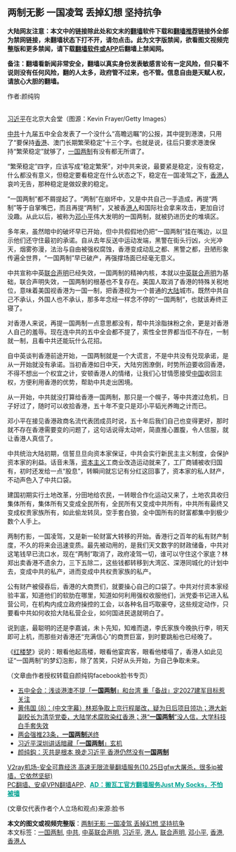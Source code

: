  <h2>两制无影 一国凌驾 丢掉幻想 坚持抗争</h2> <p class="notice"><b>大陆网友注意：本文中的链接除此处和文末的<a href="https://github.com/bannedbook/fanqiang" >翻墙</a>软件下载和<a href="https://github.com/killgcd/justmysocks/blob/master/README.md">翻墙推荐</a>链接外全部为禁网链接，未翻墙状态下打不开，请勿点击。此为文字版禁闻，欲看图文视频完整版和更多禁闻，请下载<a href="https://github.com/bannedbook/fanqiang">翻墙软件或APP</a>后翻墙上禁闻网。</p><p>备注：翻墙看新闻非常安全，翻墙以真实身份发表敏感言论有一定风险，但只看不说则没有任何风险，翻的人太多，政府管不过来，也不管。信息自由是天赋人权，请放心大胆的翻墙。</b></p>  <div class="entry"> <p>作者:颜纯钩</p> <p><br /> <a href="https://www.bannedbook.org/bnews/tag/%e4%b9%a0%e8%bf%91%e5%b9%b3/" class="st_tag internal_tag" rel="tag" title="标签 习近平 下的日志">习近平</a>在北京大会堂（图源：Kevin Frayer/Getty Images） </p> <p> <a href="https://www.bannedbook.org/bnews/tag/%e4%b8%ad%e5%85%b1/" class="st_tag internal_tag" rel="tag" title="标签 中共 下的日志">中共</a>十九届五中全会发表了一个没什么“高瞻远瞩”的公报，其中提到港澳，只用了“要保持<a href="https://www.bannedbook.org/bnews/tag/%e9%a6%99%e6%b8%af/" class="st_tag internal_tag" rel="tag" title="标签 香港 下的日志">香港</a>、澳门长期繁荣稳定”十三个字。也就是说，往后只要求港澳保持“繁荣稳定”就够了，<a href="https://www.bannedbook.org/bnews/tag/%e4%b8%80%e5%9b%bd%e4%b8%a4%e5%88%b6/" class="st_tag internal_tag" rel="tag" title="标签 一国两制 下的日志">一国两制</a>有没有都无所谓了。 </p> <p>“繁荣稳定”四字，应该写成“稳定繁荣”，对中共来说，最要紧是稳定，没有稳定，什么都没有意义，但稳定要看稳定在什么状态之下，稳定在一国凌驾之下，<a href="https://www.bannedbook.org/bnews/tag/%E9%A6%99%E6%B8%AF%E4%BA%BA/" class="st_tag internal_tag" rel="tag" title="标签 香港人 下的日志">香港人</a>哀吟无告，那种稳定是做奴隶的稳定。 </p>  <p>“一国两制”都不屑提起了。“两制”在崩坏中，又是中共自己一手造成，再提“两制”等于自掌嘴巴，而且再提“两制”，又被香<a href="https://www.bannedbook.org/bnews/tag/%e6%b8%af%e4%ba%ba/" class="st_tag internal_tag" rel="tag" title="标签 港人 下的日志">港人</a>和国际社会拿来攻击，更加自讨没趣。从此以后，被称为<a href="https://www.bannedbook.org/bnews/tag/%e9%82%93%e5%b0%8f%e5%b9%b3/" class="st_tag internal_tag" rel="tag" title="标签 邓小平 下的日志">邓小平</a>伟大发明的一国两制，就被扔进历史的堆填区。 </p> <p>多年来，虽然暗中的破坏早已开始，但中共假假地仍把“一国两制”挂在嘴边，以显示他们还守住最初的承诺。自从去年反送中运动发端，黑警在街头行凶，火光冲天，烟雾弥漫，法治与自由被强权腐蚀，香港变成动乱之都、黑警之都，丑陋形象传遍全世界，“一国两制”早已破产，再强撑场面已经毫无意义。 </p> <p>中共宣称中英<a href="https://www.bannedbook.org/bnews/tag/%E8%81%94%E5%90%88%E5%A3%B0%E6%98%8E/" class="st_tag internal_tag" rel="tag" title="标签 联合声明 下的日志">联合声明</a>已经失效，一国两制的精神内核，本就以<a href="https://www.bannedbook.org/bnews/tag/%E4%B8%AD%E8%8B%B1%E8%81%94%E5%90%88%E5%A3%B0%E6%98%8E/" class="st_tag internal_tag" rel="tag" title="标签 中英联合声明 下的日志">中英联合声明</a>为基础，联合声明失效，一国两制的根基也不复存在。美国人取消了香港的特殊关税地位，意味着美国视香港为一国一制，把香港视为一个普通的<span class='wp_keywordlink_affiliate'><a href="https://www.bannedbook.org/" title="大陆" target="_blank">大陆</a></span>城市。既然中共自己不承认，外国人也不承认，那多年念经一样念不停的“一国两制”，也就该寿终正寝了。 </p> <p>对香港人来说，再提一国两制一点意思都没有，帮中共涂脂抹粉之余，更是对香港人自己的羞辱。现在连中共的五中全会都不提了，索性全世界都当佢不存在，一制就一制，且看中共还能玩什么花招。 </p>  <p>自中英谈判香港前途开始，一国两制就是一个大谎言，不是中共没有兑现承诺，是从一开始就没有承诺。当初香港如日中天，大陆穷困潦倒，时势所迫要收回香港，不得不想出一个权宜之计，安顿香港人的情绪，让我们心甘情愿接受<span class='wp_keywordlink_affiliate'><a href="https://www.bannedbook.org/" title="中国" target="_blank">中国</a></span>收回主权，方便利用香港的优势，帮助中共走出困境。 </p> <p>从一开始，中共就没打算给香港一国两制，那只是一个幌子，等中共渡过危机，日子好过了，随时可以收拾香港，五十年不变只是邓小平韬光养晦之计而已。 </p> <p>邓小平在接见香港政商名流代表团成员时说，五十年后我们自己也变得更好，那时就不存在香港需要变的问题了，这句话说得太动听，简直推心置腹，令人信服，就让香港人真信了。 </p> <p>中共统治大陆初期，信誓旦旦向资本家保证，中共会实行新民主主义制度，会保护资本家的利益。话音未落，<span class='wp_keywordlink'><a href="https://www.bannedbook.org/forum2/topic920.html" title="资本主义与自由" target="_blank">资本主义</a></span>工商业改造运动就来了，工厂商铺被收归国有，初时还发给一点“股息”，转瞬间就忘记有分红这回事了，资本家的私人财产，不动声色入了中共口袋。 </p>  <p>建国初期实行土地改革，分田地给农民，一转眼合作化运动又来了，土地农具收归集体所有，集体所有又变成全民所有，全民所有又变成中共所有，中共所有最终又变成权贵家族所有，如此偷龙转凤，空手套白狼，全中国所有的财富都集中到极少数个人手上。 </p> <p>两制冇影，一国凌驾，又是新一轮财富大转移的开始。香港行之百年的私有财产制度，不久的将来会迅速变质。最先被动用的，是我们天文数字的财政储备，中共对这笔钱早已流口水，现在“两制”取消了，政府凌驾一切，谁可以守住这个家底？林郑出卖香港不遗余力，三下五除二，这些钱都转移到大湾区、深港同城化的计划中去，变成中共的私产，进而变成中共权贵家族的私产。 </p> <p>公有财产被侵吞后，香港的大商贾们，就要操心自己的口袋了。中共对付资本家经验丰富，知道他们的软肋在哪里，知道如何利用强权收服他们，派党委书记进入私营公司，在机构内成立政府操控的工会，以各种名目巧取豪夺，这些规定动作，只要看中共如何收拾大陆私营企业，如何国进民退就明白了。 </p> <p>说到底，最聪明的还是李嘉诚，未卜先知，知难而退，李氏家族今晚执行李，明天即可上机，而那些对香港还“充满信心”的商贾巨富，到时要跳船也已经晚了。 </p>  <p>《<span class='wp_keywordlink'><a href="https://www.bannedbook.org/forum3/topic58.html" title="红楼梦-谁解其中意" target="_blank">红楼梦</a></span>》说的：眼看他起高楼，眼看他宴宾客，眼看他楼塌了，香港人如此见证“一国两制”的梦幻泡影，除了苦笑，只好从头开始，为自己争取未来。 </p> <p>（文章由作者授权转载自颜纯钩facebook脸书专页） </p> <ul class='op-related-articles' title='相关阅读'> <li><a href='https://www.bannedbook.org/bnews/cnnews/hknews/20201030/1422835.html' target='_blank'>五中全会：浅谈港澳不提「<b>一国两制</b>」和台湾 重「备战」定2027建军目标惹关注</a></li> <li><a href='https://www.bannedbook.org/bnews/bannedvideo/20201027/1421244.html' target='_blank'>黄伟国 (8)：(中文字幕）林郑争取上京行程屡改，疑为日后项目领功；港大新副校长为清华党委，大陆学术腐败染红香港；港“<b>一国两制</b>”没人信，大学科技白手套失效</a></li> <li><a href='https://www.bannedbook.org/bnews/taiwannews/20201027/1421209.html' target='_blank'>两会强推23条，<b>一国两制</b>送终</a></li> <li><a href='https://www.bannedbook.org/bnews/baitai/20201019/1416667.html' target='_blank'>习近平深圳讲话暗藏「<b>一国两制</b>」玄机</a></li> <li><a href='https://www.bannedbook.org/bnews/comments/20201015/1414032.html' target='_blank'>颜纯鈎：灭共是根本 换走习近平 香港仍然没有<b>一国两制</b></a></li> </ul> <p class="texttj"> <a href="https://www.bannedbook.org/forum23/topic22702.html" target="_blank">V2ray机场-安全可靠经济 高速无限流量翻墙服务(10.25日gfw大屠杀，很多ip被墙，它依然坚挺)</a><br/> <a href="https://github.com/bannedbook/fanqiang/wiki/%E7%A6%81%E9%97%BB%E7%BD%91%E5%AE%89%E5%8D%93%E7%BF%BB%E5%A2%99%E6%96%B0%E9%97%BBAPP" target="_blank">PC翻墙、安卓VPN翻墙APP</a>、<span onclick="window.open('https://github.com/killgcd/justmysocks/blob/master/README.md')" style="font-weight:bold;color:#00A191;cursor:pointer;text-decoration:underline;outline:none">AD：搬瓦工官方翻墙服务Just My Socks，不怕被墙</span></p><p> (文章仅代表作者个人立场和观点)来源:脸书</p><a name='sharetosocial'></a>       <div><b>本文的图文或视频完整版</b>：<a href='https://www.bannedbook.org/bnews/comments/20201031/1423189.html'>两制无影 一国凌驾 丢掉幻想 坚持抗争</a></div>  </div><!--END ENTRY--> <div class="postfooter"> <div>本文标签：<a href="https://www.bannedbook.org/bnews/tag/%e4%b8%80%e5%9b%bd%e4%b8%a4%e5%88%b6/" rel="tag">一国两制</a>, <a href="https://www.bannedbook.org/bnews/tag/%e4%b8%ad%e5%85%b1/" rel="tag">中共</a>, <a href="https://www.bannedbook.org/bnews/tag/%E4%B8%AD%E8%8B%B1%E8%81%94%E5%90%88%E5%A3%B0%E6%98%8E/" rel="tag">中英联合声明</a>, <a href="https://www.bannedbook.org/bnews/tag/%e4%b9%a0%e8%bf%91%e5%b9%b3/" rel="tag">习近平</a>, <a href="https://www.bannedbook.org/bnews/tag/%e6%b8%af%e4%ba%ba/" rel="tag">港人</a>, <a href="https://www.bannedbook.org/bnews/tag/%E8%81%94%E5%90%88%E5%A3%B0%E6%98%8E/" rel="tag">联合声明</a>, <a href="https://www.bannedbook.org/bnews/tag/%e9%82%93%e5%b0%8f%e5%b9%b3/" rel="tag">邓小平</a>, <a href="https://www.bannedbook.org/bnews/tag/%e9%a6%99%e6%b8%af/" rel="tag">香港</a>, <a href="https://www.bannedbook.org/bnews/tag/%E9%A6%99%E6%B8%AF%E4%BA%BA/" rel="tag">香港人</a></div>  </div><!--END POSTFOOTER--> 